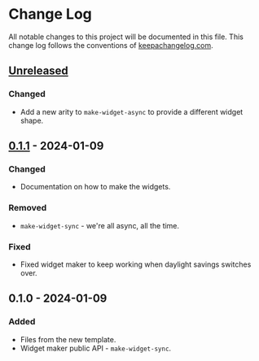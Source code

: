 # Change Log
All notable changes to this project will be documented in this file. This change log follows the conventions of [keepachangelog.com](http://keepachangelog.com/).

## [Unreleased]
### Changed
- Add a new arity to `make-widget-async` to provide a different widget shape.

## [0.1.1] - 2024-01-09
### Changed
- Documentation on how to make the widgets.

### Removed
- `make-widget-sync` - we're all async, all the time.

### Fixed
- Fixed widget maker to keep working when daylight savings switches over.

## 0.1.0 - 2024-01-09
### Added
- Files from the new template.
- Widget maker public API - `make-widget-sync`.

[Unreleased]: https://sourcehost.site/your-name/exercise_12/compare/0.1.1...HEAD
[0.1.1]: https://sourcehost.site/your-name/exercise_12/compare/0.1.0...0.1.1
